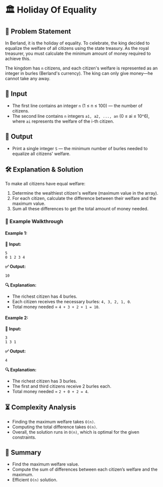 # 🏛️ Holiday Of Equality

## 📌 Problem Statement
In Berland, it is the holiday of equality. To celebrate, the king decided to equalize the welfare of all citizens using the state treasury. As the royal treasurer, you must calculate the minimum amount of money required to achieve this.

The kingdom has `n` citizens, and each citizen's welfare is represented as an integer in burles (Berland's currency). The king can only give money—he cannot take any away.

## 🔢 Input
- The first line contains an integer `n` (1 ≤ n ≤ 100) — the number of citizens.
- The second line contains `n` integers `a1, a2, ..., an` (0 ≤ ai ≤ 10^6), where `ai` represents the welfare of the i-th citizen.

## 🎯 Output
- Print a single integer `S` — the minimum number of burles needed to equalize all citizens' welfare.

## 🛠️ Explanation & Solution
To make all citizens have equal welfare:
1. Determine the wealthiest citizen's welfare (maximum value in the array).
2. For each citizen, calculate the difference between their welfare and the maximum value.
3. Sum all these differences to get the total amount of money needed.

### 📖 Example Walkthrough
#### Example 1:
**📝 Input:**
```
5
0 1 2 3 4
```
**✅ Output:**
```
10
```
**🔍 Explanation:**
- The richest citizen has 4 burles.
- Each citizen receives the necessary burles: `4, 3, 2, 1, 0`.
- Total money needed = `4 + 3 + 2 + 1 = 10`.

#### Example 2:
**📝 Input:**
```
3
1 3 1
```
**✅ Output:**
```
4
```
**🔍 Explanation:**
- The richest citizen has 3 burles.
- The first and third citizens receive 2 burles each.
- Total money needed = `2 + 0 + 2 = 4`.

## ⏳ Complexity Analysis
- Finding the maximum welfare takes `O(n)`.
- Computing the total difference takes `O(n)`.
- Overall, the solution runs in `O(n)`, which is optimal for the given constraints.

## 📌 Summary
- Find the maximum welfare value.
- Compute the sum of differences between each citizen’s welfare and the maximum.
- Efficient `O(n)` solution.

